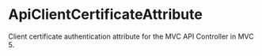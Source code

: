 # ApiClientCertificateAttribute
Client certificate authentication attribute for the MVC API Controller in MVC 5.

